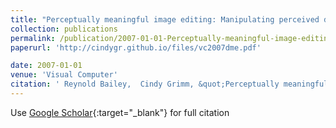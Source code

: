 ```yaml
---
title: "Perceptually meaningful image editing: Manipulating perceived depth and creating the illusion of motion in 2D images"
collection: publications
permalink: /publication/2007-01-01-Perceptually-meaningful-image-editing-Manipulating-perceived-depth-and-creating-the-illusion-of-motion-in-2D-images
paperurl: 'http://cindygr.github.io/files/vc2007dme.pdf'

date: 2007-01-01
venue: 'Visual Computer'
citation: ' Reynold Bailey,  Cindy Grimm, &quot;Perceptually meaningful image editing: Manipulating perceived depth and creating the illusion of motion in 2D images.&quot; Visual Computer, 2007.'
---
```

Use [Google Scholar](https://scholar.google.com/scholar?q=Perceptually+meaningful+image+editing:+Manipulating+perceived+depth+and+creating+the+illusion+of+motion+in+2D+images){:target="_blank"} for full citation